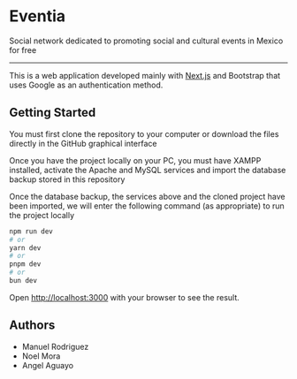 # Eventia 

Social network dedicated to promoting social and cultural events in Mexico for free

---

This is a web application developed mainly with [Next.js](https://nextjs.org) and Bootstrap that uses Google as an authentication method.

## Getting Started

You must first clone the repository to your computer or download the files directly in the GitHub graphical interface

Once you have the project locally on your PC, you must have XAMPP installed, activate the Apache and MySQL services and import the database backup stored in this repository

Once the database backup, the services above and the cloned project have been imported, we will enter the following command (as appropriate) to run the project locally

```bash
npm run dev
# or
yarn dev
# or
pnpm dev
# or
bun dev
```

Open [http://localhost:3000](http://localhost:3000) with your browser to see the result.

## Authors
* Manuel Rodriguez
* Noel Mora
* Angel Aguayo
